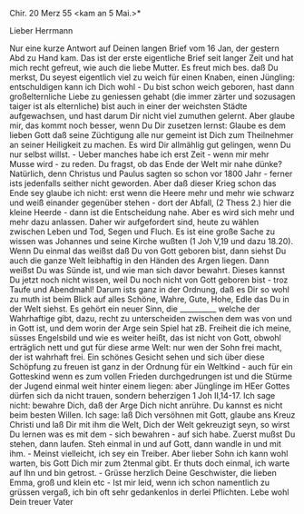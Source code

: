  Chir. 20 Merz 55
 <kam an 5 Mai.>*

Lieber Herrmann

Nur eine kurze Antwort auf Deinen langen Brief vom 16 Jan, der gestern Abd zu Hand kam. Das ist der erste eigentliche Brief seit langer Zeit und hat mich recht gefreut, wie auch die liebe Mutter. Es freut mich bes. daß Du merkst, Du seyest eigentlich viel zu weich für einen Knaben, einen Jüngling: entschuldigen kann ich Dich wohl - Du bist schon weich geboren, hast dann großelternliche Liebe zu geniessen gehabt (die immer zärter und sozusagen taiger ist als elternliche) bist auch in einer der weichsten Städte aufgewachsen, und hast darum Dir nicht viel zumuthen gelernt. Aber glaube mir, das kommt noch besser, wenn Du Dir zusetzen lernst: Glaube es dem lieben Gott daß seine Züchtigung alle nur gemeint ist Dich zum Theilnehmer an seiner Heiligkeit zu machen. Es wird Dir allmählig gut gelingen, wenn Du nur selbst willst. - Ueber manches habe ich erst Zeit - wenn mir mehr Musse wird - zu reden. Du fragst, ob das Ende der Welt mir nahe dünke? Natürlich, denn Christus und Paulus sagten so schon vor 1800 Jahr - ferner ists jedenfalls seither nicht geworden. Aber daß dieser Krieg schon das Ende sey glaube ich nicht: erst wenn die Heere mehr und mehr wie schwarz und weiß einander gegenüber stehen - dort der Abfall, (2 Thess 2.) hier die kleine Heerde - dann ist die Entscheidung nahe. Aber es wird sich mehr und mehr dazu anlassen. Daher wir aufgefordert sind, heute zu wählen zwischen Leben und Tod, Segen und Fluch. Es ist eine große Sache zu wissen was Johannes und seine Kirche wußten (1 Joh V,19 und dazu 18.20). Wenn Du einmal das weißst daß Du von Gott geboren bist, dann siehst Du auch die ganze Welt leibhaftig in den Händen des Argen liegen. Dann weißst Du was Sünde ist, und wie man sich davor bewahrt. Dieses kannst Du jetzt noch nicht wissen, weil Du noch nicht von Gott geboren bist - troz Taufe und Abendmahl! Darum ists ganz in der Ordnung, daß es Dir so wohl zu muth ist beim Blick auf alles Schöne, Wahre, Gute, Hohe, Edle das Du in der Welt siehst. Es gehört ein neuer Sinn, die __________ welche der Wahrhaftige gibt, dazu, recht zu unterscheiden zwischen dem was von und in Gott ist, und dem worin der Arge sein Spiel hat zB. Freiheit die ich meine, süsses Engelsbild und wie es weiter heißt, das ist nicht von Gott, obwohl erträglich nett und gut für diese arme Welt: nur wen der Sohn frei macht, der ist wahrhaft frei. Ein schönes Gesicht sehen und sich über diese Schöpfung zu freuen ist ganz in der Ordnung für ein Weltkind - auch für ein Gotteskind wenn es zum vollen Frieden durchgedrungen ist und die Stürme der Jugend einmal weit hinter einem liegen: aber Jünglinge im HEer Gottes dürfen sich da nicht trauen, sondern beherzigen 1 Joh II,14-17. Ich sage nicht: bewahre Dich, daß der Arge Dich nicht anrühre. Du kannst es nicht beim besten Willen. Ich sage: laß Dich versöhnen mit Gott, glaube ans Kreuz Christi und laß Dir mit ihm die Welt, Dich der Welt gekreuzigt seyn, so wirst Du lernen was es mit dem - sich bewahren - auf sich habe. Zuerst mußst Du stehen, dann laufen. Steh einmal in und auf Gott, dann wandle in und mit ihm. - Meinst vielleicht, ich sey ein Treiber. Aber lieber Sohn ich kann wohl warten, bis Gott Dich mir zum 2tenmal gibt. Er thuts doch einmal, ich warte auf Ihn und bin getrost. - Grüsse herzlich Deine Geschwister, die lieben Emma, groß und klein etc - Ist mir leid, wenn ich schon namentlich zu grüssen vergaß, ich bin oft sehr gedankenlos in derlei Pflichten.
 Lebe wohl Dein treuer Vater

